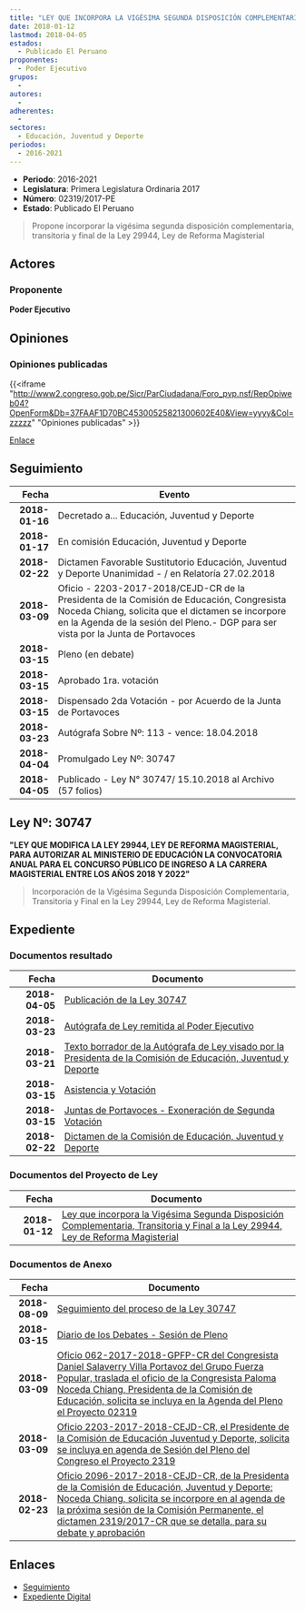 ```yaml
---
title: "LEY QUE INCORPORA LA VIGÉSIMA SEGUNDA DISPOSICIÓN COMPLEMENTARIA, TRANSITORIA Y FINAL A LA LEY 29944, LEY DE REFORMA MAGISTERIAL"
date: 2018-01-12
lastmod: 2018-04-05
estados: 
  - Publicado El Peruano
proponentes: 
  - Poder Ejecutivo
grupos: 
  - 
autores: 
  - 
adherentes: 
  - 
sectores: 
  - Educación, Juventud y Deporte
periodos: 
  - 2016-2021
---
```


- **Periodo**: 2016-2021
- **Legislatura**: Primera Legislatura Ordinaria 2017
- **Número**: 02319/2017-PE
- **Estado**: Publicado El Peruano

> Propone incorporar la vigésima segunda disposición complementaria, transitoria y final de la Ley 29944, Ley de Reforma Magisterial


## Actores

### Proponente

**Poder Ejecutivo**


## Opiniones

### Opiniones publicadas

{{<iframe "http://www2.congreso.gob.pe/Sicr/ParCiudadana/Foro_pvp.nsf/RepOpiweb04?OpenForm&Db=37FAAF1D70BC45300525821300602E40&View=yyyy&Col=zzzzz" "Opiniones publicadas" >}}

[Enlace](http://www2.congreso.gob.pe/Sicr/ParCiudadana/Foro_pvp.nsf/RepOpiweb04?OpenForm&Db=37FAAF1D70BC45300525821300602E40&View=yyyy&Col=zzzzz)

## Seguimiento

| Fecha | Evento |
|------:|--------|
| **2018-01-16** | Decretado a... Educación, Juventud y Deporte|
| **2018-01-17** | En comisión Educación, Juventud y Deporte|
| **2018-02-22** | Dictamen Favorable Sustitutorio Educación, Juventud y Deporte Unanimidad - / en Relatoría 27.02.2018|
| **2018-03-09** | Oficio - 2203-2017-2018/CEJD-CR de la Presidenta de la Comisión de Educación, Congresista Noceda Chiang, solicita que el dictamen se incorpore en la Agenda de la sesión del Pleno.- DGP para ser vista por la Junta de Portavoces|
| **2018-03-15** | Pleno (en debate)|
| **2018-03-15** | Aprobado 1ra. votación|
| **2018-03-15** | Dispensado 2da Votación - por Acuerdo de la Junta de Portavoces|
| **2018-03-23** | Autógrafa Sobre Nº: 113 - vence: 18.04.2018|
| **2018-04-04** | Promulgado Ley Nº: 30747|
| **2018-04-05** | Publicado - Ley N° 30747/ 15.10.2018 al Archivo (57 folios)|

## Ley Nº: 30747

**"LEY QUE MODIFICA LA LEY 29944, LEY DE REFORMA MAGISTERIAL, PARA AUTORIZAR AL MINISTERIO DE EDUCACIÓN LA CONVOCATORIA ANUAL PARA EL CONCURSO PÚBLICO DE INGRESO A LA CARRERA MAGISTERIAL ENTRE LOS AÑOS 2018 Y 2022"**

> Incorporación de la Vigésima Segunda Disposición Complementaria, Transitoria y Final en la Ley 29944, Ley de Reforma Magisterial.


## Expediente


### Documentos resultado

| Fecha | Documento |
|------:|--------|
| **2018-04-05** | [Publicación de la Ley 30747](http://www.leyes.congreso.gob.pe/Documentos/2016_2021/ADLP/Normas_Legales/30747-LEY.pdf) |
| **2018-03-23** | [Autógrafa de Ley remitida al Poder Ejecutivo](http://www.leyes.congreso.gob.pe/Documentos/2016_2021/ADLP/Texto_Aprobado/AU0231920180323..pdf) |
| **2018-03-21** | [Texto borrador de la Autógrafa de Ley visado por la Presidenta de la Comisión de Educación, Juventud y Deporte](http://www.leyes.congreso.gob.pe/Documentos/2016_2021/Texto_Borrador_de_Autografa/BAU0231920180321.pdf) |
| **2018-03-15** | [Asistencia y Votación](http://www.leyes.congreso.gob.pe/Documentos/2016_2021/Asistencia_y_Votacion/Proyectos_de_Ley/AV0231920180315..pdf) |
| **2018-03-15** | [Juntas de Portavoces - Exoneración de Segunda Votación](http://www.leyes.congreso.gob.pe/Documentos/2016_2021/Acuerdos/Junta_Portavoces/AJP0231920180315.pdf) |
| **2018-02-22** | [Dictamen de la Comisión de Educación, Juventud y Deporte](http://www.leyes.congreso.gob.pe/Documentos/2016_2021/Dictamenes/Proyectos_de_Ley/02319DC10MAY20180222..pdf) |

### Documentos del Proyecto de Ley

| Fecha | Documento |
|------:|--------|
| **2018-01-12** | [Ley que incorpora la Vigésima Segunda Disposición Complementaria, Transitoria y Final a la Ley 29944, Ley de Reforma Magisterial](http://www.leyes.congreso.gob.pe/Documentos/2016_2021/Proyectos_de_Ley_y_de_Resoluciones_Legislativas/PL0231920180112.pdf) |

### Documentos de Anexo

| Fecha | Documento |
|------:|--------|
| **2018-08-09** | [Seguimiento del proceso de la Ley 30747](http://www.leyes.congreso.gob.pe/Documentos/2016_2021/Seguimiento_de_Proyectos_de_Ley/02319PL20180809.pdf) |
| **2018-03-15** | [Diario de los Debates - Sesión de Pleno](http://www.leyes.congreso.gob.pe/Documentos/2016_2021/ADLP/Diario_Debates/30747-TDD.pdf) |
| **2018-03-09** | [Oficio 062-2017-2018-GPFP-CR del Congresista Daniel Salaverry Villa Portavoz del Grupo Fuerza Popular, traslada el oficio de la Congresista Paloma Noceda Chiang, Presidenta de la Comisión de Educación, solicita se incluya en la Agenda del Pleno el Proyecto 02319](http://www.leyes.congreso.gob.pe/Documentos/2016_2021/Oficios/Grupos_Parlamentarios/OFICIO-062-2017-2018-GPFP-CR..pdf) |
| **2018-03-09** | [Oficio 2203-2017-2018-CEJD-CR, el Presidente de la Comisión de Educación Juventud y Deporte, solicita se incluya en agenda de Sesión del Pleno del Congreso el Proyecto 2319](http://www.leyes.congreso.gob.pe/Documentos/2016_2021/Oficios/Comisiones_Ordinarias/OFICIO-2203-2017-2018-CEJD-CR.pdf) |
| **2018-02-23** | [Oficio 2096-2017-2018-CEJD-CR, de la Presidenta de la Comisión de Educación, Juventud y Deporte; Noceda Chiang, solicita se incorpore en al agenda de la próxima sesión de la Comisión Permanente, el dictamen 2319/2017-CR que se detalla, para su debate y aprobación](http://www.leyes.congreso.gob.pe/Documentos/2016_2021/Oficios/Comisiones_Ordinarias/OFICIO-2096-2017-2018-CEJD-CR.pdf) |

## Enlaces 

- [Seguimiento](http://www2.congreso.gob.pe/Sicr/TraDocEstProc/CLProLey2016.nsf/f7fff46988ca05b1052578e100829cc7/66962e159d3064890525821300644a19?OpenDocument)
- [Expediente Digital](http://www2.congreso.gob.pe/Sicr/TraDocEstProc/CLProLey2016.nsf/f7fff46988ca05b1052578e100829cc7/66962e159d3064890525821300644a19?OpenDocument&Click=05257FB7005EB655.eb71d0cf91d8294e05256cdf006b5706/$Body/0.1C6C)

